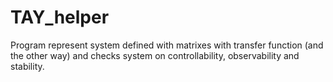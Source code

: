 # TAY_helper
Program represent system defined with matrixes with transfer function (and the other way) and checks system on controllability, observability and stability.
